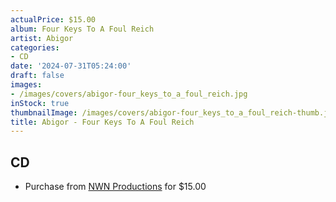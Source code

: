 ```yaml
---
actualPrice: $15.00
album: Four Keys To A Foul Reich
artist: Abigor
categories:
- CD
date: '2024-07-31T05:24:00'
draft: false
images:
- /images/covers/abigor-four_keys_to_a_foul_reich.jpg
inStock: true
thumbnailImage: /images/covers/abigor-four_keys_to_a_foul_reich-thumb.jpg
title: Abigor - Four Keys To A Foul Reich
---
```


## CD
* Purchase from [NWN Productions](http://shop.nwnprod.com/index.php?route=product/product&path=93&product_id=52778&sort=pd.name&order=ASC) for $15.00
